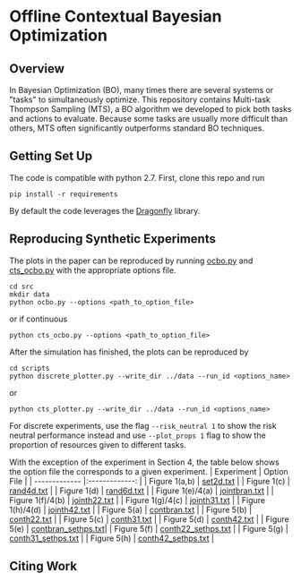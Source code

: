 # Offline Contextual Bayesian Optimization

## Overview

In Bayesian Optimization (BO), many times there are several systems or "tasks"
to simultaneously optimize. This repository contains Multi-task Thompson
Sampling (MTS), a BO algorithm we developed to pick both tasks and actions
to evaluate. Because some tasks are usually more difficult than others, MTS
often significantly outperforms standard BO techniques. 

## Getting Set Up

The code is compatible with python 2.7. First, clone this repo and run
```
pip install -r requirements
```
By default the code leverages the [Dragonfly](https://github.com/dragonfly/dragonfly)
library. 

## Reproducing Synthetic Experiments

The plots in the paper can be reproduced by running [ocbo.py](src/ocbo.py)
and [cts_ocbo.py](src/cts_ocbo.py) with the appropriate options file.

```
cd src
mkdir data
python ocbo.py --options <path_to_option_file>
```
or if continuous
```
python cts_ocbo.py --options <path_to_option_file>
```
After the simulation has finished, the plots can be reproduced by
```
cd scripts
python discrete_plotter.py --write_dir ../data --run_id <options_name>
```
or
```
python cts_plotter.py --write_dir ../data --run_id <options_name>
```
For discrete experiments, use the flag `--risk_neutral 1` to show the risk
neutral performance instead and use `--plot_props 1` flag to show the
proportion of resources given to different tasks.

With the exception of the experiment in Section 4, the table below shows the
option file the corresponds to a given experiment.
| Experiment         | Option File                                           | 
| -------------      |:-------------:                                        |
| Figure 1(a,b)      | [set2d.txt](src/options/set2d.txt)                    |
| Figure 1(c)        | [rand4d.txt](src/options/rand4d.txt)                  |
| Figure 1(d)        | [rand6d.txt](src/options/rand6d.txt)                  |
| Figure 1(e)/4(a)   | [jointbran.txt](src/options/jointbran.txt)            |
| Figure 1(f)/4(b)   | [jointh22.txt](src/options/jointh22.txt)              |
| Figure 1(g)/4(c)   | [jointh31.txt](src/options/jointh31.txt)              |
| Figure 1(h)/4(d)   | [jointh42.txt](src/options/jointh42.txt)              |
| Figure 5(a)        | [contbran.txt](src/options/contbran.txt)              |
| Figure 5(b)        | [conth22.txt](src/options/conth22.txt)                |
| Figure 5(c)        | [conth31.txt](src/options/conth31.txt)                |
| Figure 5(d)        | [conth42.txt](src/options/conth42.txt)                |
| Figure 5(e)        | [contbran_sethps.txt](src/options/contbran_sethps.txt)|
| Figure 5(f)        | [conth22_sethps.txt](src/options/conth22_sethps.txt)  |
| Figure 5(g)        | [conth31_sethps.txt](src/options/conth31_sethps.txt)  |
| Figure 5(h)        | [conth42_sethps.txt](src/options/conth42_sethps.txt)  |

## Citing Work
